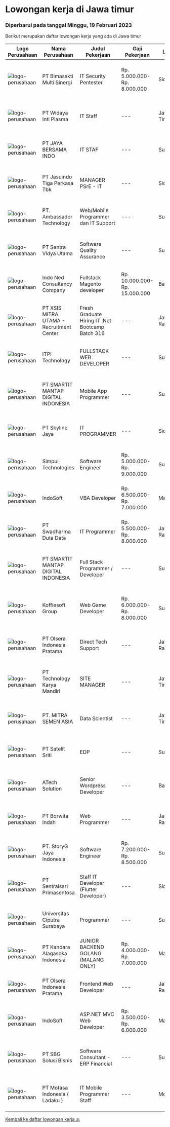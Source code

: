 
  # Lowongan kerja di Jawa timur

  ### Diperbarui pada tanggal Minggu, 19 Februari 2023

  Berikut merupakan daftar lowongan kerja yang ada di Jawa timur

  |Logo Perusahaan | Nama Perusahaan | Judul Pekerjaan | Gaji Pekerjaan | Lokasi | Deskripsi | Tanggal diunggah | Pranala |
  | -------------- | --------------- | --------------- | --------- | --------- | -------------- | ------- | ----------- |
  |![logo-perusahaan](https://image-service-cdn.seek.com.au/3c3597528a656ba0a7299263a04fc9ed9cb02b85/ee4dce1061f3f616224767ad58cb2fc751b8d2dc)|PT Bimasakti Multi Sinergi|IT Security Pentester|Rp. 5.000.000-Rp. 8.000.000|Sidoarjo|Job Description : Perform API testing and crosscheck the documentation Perform microservice testing and crosscheck with business logic Carry out...|Jumat, 17 Februari 2023|https://www.jobstreet.co.id/id/job/it-security-pentester-4229053?token=0~def5f121-09ce-419d-8d4f-d517a5f0f3b2&sectionRank=1&jobId=jobstreet-id-job-4229053|
|![logo-perusahaan](https://image-service-cdn.seek.com.au/6e727e4728f1feff92296d83869ee0137720ea67/ee4dce1061f3f616224767ad58cb2fc751b8d2dc)|PT Widaya Inti Plasma|IT Staff|---|Jawa Timur|Kualifikasi :1.      Laki – laki2.      Usia Maks 35 th3.      Pendidikan min D3 dengan jurusan sistem informasi, Teknik Komputer4.      Menguasai :...|Jumat, 17 Februari 2023|https://www.jobstreet.co.id/id/job/it-staff-4230173?token=0~def5f121-09ce-419d-8d4f-d517a5f0f3b2&sectionRank=2&jobId=jobstreet-id-job-4230173|
|![logo-perusahaan](https://i.ibb.co/sqvTCh9/112815900-stock-vector-no-image-available-icon-flat-vector.webp)|PT JAYA BERSAMA INDO|IT STAF|---|Surabaya|PERSYARATAN : D3/S1 Teknik Informatika &amp; Komputer Usia Maximal 40 tahun Menguasai dan memahami software akutansi dan hardware (jaringan, mikrotik,...|Kamis, 16 Februari 2023|https://www.jobstreet.co.id/id/job/it-staf-4227468?token=0~def5f121-09ce-419d-8d4f-d517a5f0f3b2&sectionRank=3&jobId=jobstreet-id-job-4227468|
|![logo-perusahaan](https://image-service-cdn.seek.com.au/f9cd043f1011fee386470591649d3e30b502df59/ee4dce1061f3f616224767ad58cb2fc751b8d2dc)|PT Jasuindo Tiga Perkasa Tbk|MANAGER PSrE - IT|---|Sidoarjo|KUALIFIKASI : Pendidikan minimal S1 Ilmu Komputer/ Teknik Informatika / Manajemen Informatika / Teknologi Informasi / Teknik Elektro Memiliki salah...|Jumat, 17 Februari 2023|https://www.jobstreet.co.id/id/job/manager-psre-it-4216458?token=0~def5f121-09ce-419d-8d4f-d517a5f0f3b2&sectionRank=4&jobId=jobstreet-id-job-4216458|
|![logo-perusahaan](https://image-service-cdn.seek.com.au/32d079a4810b8b22a561e924e8c53f753543371a/ee4dce1061f3f616224767ad58cb2fc751b8d2dc)|PT. Ambassador Technology|Web/Mobile Programmer dan IT Support|---|Surabaya|Dibutuhkan Programmer yang menguasai: PHP (Native preferred) MySQL/Postgre/Cassandra Linux Jquery Web design atauTeknisi IT yang menguasai: CCTV...|Jumat, 17 Februari 2023|https://www.jobstreet.co.id/id/job/web-mobile-programmer-dan-it-support-4216870?token=0~def5f121-09ce-419d-8d4f-d517a5f0f3b2&sectionRank=5&jobId=jobstreet-id-job-4216870|
|![logo-perusahaan](https://image-service-cdn.seek.com.au/8c42b48609d4bb354e67f19d01ae1f4c43213352/ee4dce1061f3f616224767ad58cb2fc751b8d2dc)|PT Sentra Vidya Utama|Software Quality Assurance|---|Surabaya|Review requirements, specifications, and technical design documents to provide timely and meaningful feedback Create detailed, comprehensive, and...|Jumat, 17 Februari 2023|https://www.jobstreet.co.id/id/job/software-quality-assurance-4207301?token=0~def5f121-09ce-419d-8d4f-d517a5f0f3b2&sectionRank=6&jobId=jobstreet-id-job-4207301|
|![logo-perusahaan](https://image-service-cdn.seek.com.au/0a642188b6f444564b4e7d0e61cdd79a37cdf0fa/ee4dce1061f3f616224767ad58cb2fc751b8d2dc)|Indo Ned Consultancy Company|Fullstack Magento developer|Rp. 10.000.000-Rp. 15.000.000|Bali|Note: This job is not at IndoNed. You will be working for a Dutch company called U Digital (U B.V.) in Indonesia. U Digital is responsible for the...|Sabtu, 18 Februari 2023|https://www.jobstreet.co.id/id/job/fullstack-magento-developer-4218830?token=0~def5f121-09ce-419d-8d4f-d517a5f0f3b2&sectionRank=7&jobId=jobstreet-id-job-4218830|
|![logo-perusahaan](https://image-service-cdn.seek.com.au/fa12dd378bd230f83b9ccd636b4121ebbb347455/ee4dce1061f3f616224767ad58cb2fc751b8d2dc)|PT XSIS MITRA UTAMA - Recruitment Center|Fresh Graduate Hiring IT .Net Bootcamp Batch 316|---|Jakarta Raya|What we offer you: Integrated Training Full Stack specialist in .Net Soft Skills Training. Real &amp; varied experiences (IT Project environment)....|Jumat, 17 Februari 2023|https://www.jobstreet.co.id/id/job/fresh-graduate-hiring-it-.net-bootcamp-batch-316-4229855?token=0~def5f121-09ce-419d-8d4f-d517a5f0f3b2&sectionRank=8&jobId=jobstreet-id-job-4229855|
|![logo-perusahaan](https://image-service-cdn.seek.com.au/3782b0a6cf22b4daea3937ba4112b0b5543fa5c4/ee4dce1061f3f616224767ad58cb2fc751b8d2dc)|ITPI  Technology|FULLSTACK WEB DEVELOPER|---|Surabaya|Job Role: Understanding design, database structure and identify customer requirements Create, develop, build, test and maintain web applications...|Sabtu, 18 Februari 2023|https://www.jobstreet.co.id/id/job/fullstack-web-developer-4218155?token=0~def5f121-09ce-419d-8d4f-d517a5f0f3b2&sectionRank=9&jobId=jobstreet-id-job-4218155|
|![logo-perusahaan](https://image-service-cdn.seek.com.au/f1d103927cece7e22e20ad3b1fde7bf73e2da932/ee4dce1061f3f616224767ad58cb2fc751b8d2dc)|PT SMARTIT MANTAP DIGITAL INDONESIA|Mobile App Programmer|---|Surabaya|Anda mempunyai tertarik untuk mengembangkan skill programming Anda di perusahaan IT yang telah melayani klien mancanegara? Bergabunglah bersama SMART...|Sabtu, 18 Februari 2023|https://www.jobstreet.co.id/id/job/mobile-app-programmer-4210207?token=0~def5f121-09ce-419d-8d4f-d517a5f0f3b2&sectionRank=10&jobId=jobstreet-id-job-4210207|
|![logo-perusahaan](https://image-service-cdn.seek.com.au/475f0f2e6396af8e6945b8716ac09cbd167d3597/ee4dce1061f3f616224767ad58cb2fc751b8d2dc)|PT Skyline Jaya|IT PROGRAMMER|---|Sidoarjo|Requirements : Age maximum 35 years old Candidate must possess at least Diploma/Bachelor’s Degree ( Information Technology, Computer or Similar ) At...|Rabu, 15 Februari 2023|https://www.jobstreet.co.id/id/job/it-programmer-4212060?token=0~def5f121-09ce-419d-8d4f-d517a5f0f3b2&sectionRank=11&jobId=jobstreet-id-job-4212060|
|![logo-perusahaan](https://image-service-cdn.seek.com.au/86f14356bc1f934fa987c601444edf6762263efa/ee4dce1061f3f616224767ad58cb2fc751b8d2dc)|Simpul Technologies|Software Engineer|Rp. 5.000.000-Rp. 9.000.000|Surabaya|Join our exciting Tech Team as a Full-Stack Software Engineer. Our team builds wonderful Enterprise Tech platform. You will be part of a talented...|Kamis, 16 Februari 2023|https://www.jobstreet.co.id/id/job/software-engineer-4214933?token=0~def5f121-09ce-419d-8d4f-d517a5f0f3b2&sectionRank=12&jobId=jobstreet-id-job-4214933|
|![logo-perusahaan](https://image-service-cdn.seek.com.au/fbd57a90b36e6d6fe13c8e714c23f2e07616d0cb/ee4dce1061f3f616224767ad58cb2fc751b8d2dc)|IndoSoft|VBA Developer|Rp. 6.500.000-Rp. 7.000.000|Malang|Menguasai VBA (Visual Basic) programming language Mampu membuat Visual Basic Application, baik stand-alone, dan juga integrasi dengan Microsoft...|Sabtu, 18 Februari 2023|https://www.jobstreet.co.id/id/job/vba-developer-4218067?token=0~def5f121-09ce-419d-8d4f-d517a5f0f3b2&sectionRank=13&jobId=jobstreet-id-job-4218067|
|![logo-perusahaan](https://image-service-cdn.seek.com.au/0dc8e99010397b52d23c25a2b9dad3a300cd0580/ee4dce1061f3f616224767ad58cb2fc751b8d2dc)|PT Swadharma Duta Data|IT Programmer|Rp. 5.500.000-Rp. 8.000.000|Jakarta Raya|Kualifikasi Pekerjaan : Pendidikan minimum D3/S1 Jurusan IT Menguasai salah satu bahasan pemograman dibawah ini : Java, C, C++, PHP, Phyton, Basic,...|Rabu, 15 Februari 2023|https://www.jobstreet.co.id/id/job/it-programmer-4225882?token=0~def5f121-09ce-419d-8d4f-d517a5f0f3b2&sectionRank=14&jobId=jobstreet-id-job-4225882|
|![logo-perusahaan](https://image-service-cdn.seek.com.au/e89ce5be679274b1562dba3c2de88d68c5e5f02a/ee4dce1061f3f616224767ad58cb2fc751b8d2dc)|PT SMARTIT MANTAP DIGITAL INDONESIA|Full Stack Programmer / Developer|---|Surabaya|Anda tertarik untuk mengembangkan skill programming Anda di perusahaan IT yang telah melayani klien mancanegara? Bergabunglah bersama SMART IT sebagai...|Sabtu, 18 Februari 2023|https://www.jobstreet.co.id/id/job/full-stack-programmer-developer-4210220?token=0~def5f121-09ce-419d-8d4f-d517a5f0f3b2&sectionRank=15&jobId=jobstreet-id-job-4210220|
|![logo-perusahaan](https://image-service-cdn.seek.com.au/207807e1b6aed1f9ef5496f854ce13ed2f41443c/ee4dce1061f3f616224767ad58cb2fc751b8d2dc)|Koffiesoft Group|Web Game Developer|Rp. 6.000.000-Rp. 8.000.000|Surabaya|Tugas dan Tanggung Jawab:- Membangun integrasi antara games distribution web dengan games developer- Membuat dan memelihara SDK untuk games developer...|Jumat, 17 Februari 2023|https://www.jobstreet.co.id/id/job/web-game-developer-4215585?token=0~def5f121-09ce-419d-8d4f-d517a5f0f3b2&sectionRank=16&jobId=jobstreet-id-job-4215585|
|![logo-perusahaan](https://image-service-cdn.seek.com.au/90e9bb2e5bcac40b68d491aafb34203d371349a1/ee4dce1061f3f616224767ad58cb2fc751b8d2dc)|PT Olsera Indonesia Pratama|Direct Tech Support|---|Jakarta Raya|Job Desc : Menjadi bagian dari tim After Sales Revenue untuk : Melakukan training / setup kepada pelanggan Menyelesaikan berbagai macam kendala teknis...|Rabu, 15 Februari 2023|https://www.jobstreet.co.id/id/job/direct-tech-support-4226611?token=0~def5f121-09ce-419d-8d4f-d517a5f0f3b2&sectionRank=17&jobId=jobstreet-id-job-4226611|
|![logo-perusahaan](https://image-service-cdn.seek.com.au/298db24b0edf055238688676514e023ea85e2237/ee4dce1061f3f616224767ad58cb2fc751b8d2dc)|PT Technology Karya Mandiri|SITE MANAGER|---|Jawa Timur|SITE MANAGERPROJECT TELEKOMUNIKASI Persyaratan Khusus:  Pendidikan minimal SMU / SMK sederajat. Diutamakan memiliki pengalaman dalam pekerjaan proyek...|Selasa, 14 Februari 2023|https://www.jobstreet.co.id/id/job/site-manager-4225258?token=0~def5f121-09ce-419d-8d4f-d517a5f0f3b2&sectionRank=18&jobId=jobstreet-id-job-4225258|
|![logo-perusahaan](https://image-service-cdn.seek.com.au/003218f21a71dddcc0517c182426e83bb7569493/ee4dce1061f3f616224767ad58cb2fc751b8d2dc)|PT. MITRA SEMEN ASIA|Data Scientist|---|Jawa Timur|Responsibilities Analyze raw data: assessing quality, cleansing, structuring for downstream processing Design accurate and scalable prediction...|Jumat, 17 Februari 2023|https://www.jobstreet.co.id/id/job/data-scientist-4216772?token=0~def5f121-09ce-419d-8d4f-d517a5f0f3b2&sectionRank=19&jobId=jobstreet-id-job-4216772|
|![logo-perusahaan](https://image-service-cdn.seek.com.au/47b632f896ee2341a1891aeb8421c19c85da7011/ee4dce1061f3f616224767ad58cb2fc751b8d2dc)|PT Satelit Sriti|EDP|---|Surabaya|Kualifikasi: Usia Maksimal 30 tahun Pendidikan S1 Informatika / Tekhnik Komputer. Pengalaman minimal 2 tahun di bidang yang sama Menguasai Hardware...|Kamis, 16 Februari 2023|https://www.jobstreet.co.id/id/job/edp-4227132?token=0~def5f121-09ce-419d-8d4f-d517a5f0f3b2&sectionRank=20&jobId=jobstreet-id-job-4227132|
|![logo-perusahaan](https://image-service-cdn.seek.com.au/01cd86444ba33e86855e0cce80ed2ebf9dcff3e2/ee4dce1061f3f616224767ad58cb2fc751b8d2dc)|ATech Solution|Senior Wordpress Developer|---|Bali|Job Responsibilities:  Build custom WordPress solutions with strict design guidelines using PHP, HTML, SASS/CSS &amp; JavaScript Assist the...|Jumat, 17 Februari 2023|https://www.jobstreet.co.id/id/job/senior-wordpress-developer-4216231?token=0~def5f121-09ce-419d-8d4f-d517a5f0f3b2&sectionRank=21&jobId=jobstreet-id-job-4216231|
|![logo-perusahaan](https://image-service-cdn.seek.com.au/8fb52cb83f97a565f08e94560c6afad624216653/ee4dce1061f3f616224767ad58cb2fc751b8d2dc)|PT Borwita Indah|Web Programmer|---|Jakarta Raya|Job Description :(Placement : Jakarta &amp; Sidoarjo)The ideal candidate is a creative problem solver who will work in coordination with...|Kamis, 16 Februari 2023|https://www.jobstreet.co.id/id/job/web-programmer-4215495?token=0~def5f121-09ce-419d-8d4f-d517a5f0f3b2&sectionRank=22&jobId=jobstreet-id-job-4215495|
|![logo-perusahaan](https://image-service-cdn.seek.com.au/fc3986ae4c1c5c82464070a60202606051772f77/ee4dce1061f3f616224767ad58cb2fc751b8d2dc)|PT. StoryG Jaya Indonesia|Software Engineer|Rp. 7.200.000-Rp. 8.500.000|Surabaya|Work with developers to design algorithms and flowcharts Produce clean, efficient code based on specifications Integrate software components and...|Kamis, 16 Februari 2023|https://www.jobstreet.co.id/id/job/software-engineer-4197035?token=0~def5f121-09ce-419d-8d4f-d517a5f0f3b2&sectionRank=23&jobId=jobstreet-id-job-4197035|
|![logo-perusahaan](https://image-service-cdn.seek.com.au/4c4a8d71d2f9e60716e675640cdc9b3790b9a8dc/ee4dce1061f3f616224767ad58cb2fc751b8d2dc)|PT Sentralsari Primasentosa|Staff IT Developer (Flutter Developer)|---|Sidoarjo|Usia maksimal 30 tahun D3 / S1 Teknik Informatika Memahami dan berpengalaman dalam mendevelop dengan bahasa pemrograman Dart (Flutter) Menguasai T-SQL...|Selasa, 14 Februari 2023|https://www.jobstreet.co.id/id/job/staff-it-developer-flutter-developer-4224647?token=0~def5f121-09ce-419d-8d4f-d517a5f0f3b2&sectionRank=24&jobId=jobstreet-id-job-4224647|
|![logo-perusahaan](https://image-service-cdn.seek.com.au/7ff946919a920b07d54c81ee92737427aa971db5/ee4dce1061f3f616224767ad58cb2fc751b8d2dc)|Universitas Ciputra Surabaya|Programmer|---|Surabaya|Memiliki pengalaman menggunakan metode SDLC dalam pembuatan aplikasi web menggunakan PHP dengan framework Codelgniter, HTML5, CSS3, dan JQuery...|Rabu, 15 Februari 2023|https://www.jobstreet.co.id/id/job/programmer-4204449?token=0~def5f121-09ce-419d-8d4f-d517a5f0f3b2&sectionRank=25&jobId=jobstreet-id-job-4204449|
|![logo-perusahaan](https://image-service-cdn.seek.com.au/49c6b71a23c107c421c8bfd57ea0491b160fff3f/ee4dce1061f3f616224767ad58cb2fc751b8d2dc)|PT Kandara Alagasoka Indonesia|JUNIOR BACKEND GOLANG (MALANG ONLY)|Rp. 4.000.000-Rp. 7.000.000|Malang|REQUIREMENT : Understand Restful API using GOLANG Familiar with and Able to use API Documentation Familiar and Able to Create Relational DB ( Mango,...|Kamis, 16 Februari 2023|https://www.jobstreet.co.id/id/job/junior-backend-golang-malang-only-4214962?token=0~def5f121-09ce-419d-8d4f-d517a5f0f3b2&sectionRank=26&jobId=jobstreet-id-job-4214962|
|![logo-perusahaan](https://image-service-cdn.seek.com.au/90e9bb2e5bcac40b68d491aafb34203d371349a1/ee4dce1061f3f616224767ad58cb2fc751b8d2dc)|PT Olsera Indonesia Pratama|Frontend Web Developer|---|Jakarta Raya|Job Desc : Create responsive, detailed, and high quality UI based on VueJs/ReactJS framework, work closely with UI/UX designer and backend developer....|Kamis, 16 Februari 2023|https://www.jobstreet.co.id/id/job/frontend-web-developer-4228410?token=0~def5f121-09ce-419d-8d4f-d517a5f0f3b2&sectionRank=27&jobId=jobstreet-id-job-4228410|
|![logo-perusahaan](https://image-service-cdn.seek.com.au/fbd57a90b36e6d6fe13c8e714c23f2e07616d0cb/ee4dce1061f3f616224767ad58cb2fc751b8d2dc)|IndoSoft|ASP.NET MVC Web Developer|Rp. 3.500.000-Rp. 6.000.000|Malang|We are looking for a skilled Web Developer who will be responsible for developing and/or designing websites for our clients. You will be working...|Sabtu, 18 Februari 2023|https://www.jobstreet.co.id/id/job/asp.net-mvc-web-developer-4218069?token=0~def5f121-09ce-419d-8d4f-d517a5f0f3b2&sectionRank=28&jobId=jobstreet-id-job-4218069|
|![logo-perusahaan](https://image-service-cdn.seek.com.au/18831b11280873f99b46a30b3c5f76b87c1feed3/ee4dce1061f3f616224767ad58cb2fc751b8d2dc)|PT SBG Solusi Bisnis|Software Consultant - ERP Financial|---|Surabaya|Job Highlights•            Career growth and advancement•            Positive working environment•            Comprehensive employee...|Kamis, 16 Februari 2023|https://www.jobstreet.co.id/id/job/software-consultant-erp-financial-4214477?token=0~def5f121-09ce-419d-8d4f-d517a5f0f3b2&sectionRank=29&jobId=jobstreet-id-job-4214477|
|![logo-perusahaan](https://image-service-cdn.seek.com.au/f21f727914f248ad77fc3d0c0b65830cc74d1b49/ee4dce1061f3f616224767ad58cb2fc751b8d2dc)|PT Motasa Indonesia ( Ladaku )|IT Mobile Programmer Staff|---|Mojokerto|Pendidikan S1 Teknik Informatika/ Teknik computer Usia maksimal 30 tahun Menguasai program flutter &amp; State Management (GetX) Memahami metode...|Selasa, 14 Februari 2023|https://www.jobstreet.co.id/id/job/it-mobile-programmer-staff-4203138?token=0~def5f121-09ce-419d-8d4f-d517a5f0f3b2&sectionRank=30&jobId=jobstreet-id-job-4203138|


  [Kembali ke daftar lowongan kerja 🔙](../README.md#daftar-lowongan-kerja)
  
